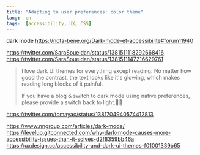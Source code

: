 ```yaml
---
title: "Adapting to user preferences: color theme"
lang:  en
tags:  [accessibility, UX, CSS]
---
```


dark mode
https://nota-bene.org/Dark-mode-et-accessibilite#forum11940

https://twitter.com/SaraSoueidan/status/1381511118292668416
https://twitter.com/SaraSoueidan/status/1381511147216629761

> I love dark UI themes for everything except reading. No matter how good the contrast, the text looks like it's glowing, which makes reading long blocks of it painful.
> 
> If you have a blog & switch to dark mode using native preferences, please provide a switch back to light.🙏🏻


https://twitter.com/tomayac/status/1381704940574412813

https://www.nngroup.com/articles/dark-mode/
https://levelup.gitconnected.com/why-dark-mode-causes-more-accessibility-issues-than-it-solves-d2f8359bb46a
https://uxdesign.cc/accessibility-and-dark-ui-themes-f01001339b65
